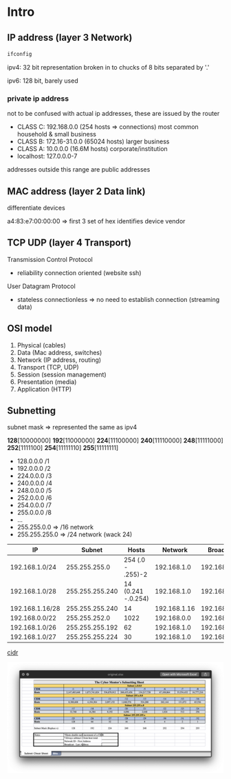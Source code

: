 # Intro

## IP address (layer 3 Network)

```bash
ifconfig
```

ipv4: 32 bit representation broken in to chucks of 8 bits separated by '.'

ipv6: 128 bit, barely used

### private ip address

not to be confused with actual ip addresses, these are issued by the router

* CLASS C: 192.168.0.0 (254 hosts => connections) most common household & small business
* CLASS B: 172.16-31.0.0 (65024 hosts) larger business
* CLASS A: 10.0.0.0 (16.6M hosts) corporate/institution
* localhost: 127.0.0.0-7

addresses outside this range are public addresses

## MAC address (layer 2 Data link)

differentiate devices

a4:83:e7:00:00:00 => first 3 set of hex identifies device vendor

## TCP UDP (layer 4 Transport)

Transmission Control Protocol

* reliability connection oriented (website ssh)

User Datagram Protocol

* stateless connectionless => no need to establish connection (streaming data)

## OSI model

1. Physical (cables)
1. Data (Mac address, switches)
1. Network (IP address, routing)
1. Transport (TCP, UDP)
1. Session (session management)
1. Presentation (media)
1. Application (HTTP)

## Subnetting

subnet mask => represented the same as ipv4

**128**[10000000] **192**[11000000] **224**[11100000] **240**[11110000] **248**[11111000] **252**[1111100] **254**[11111110] **255**[11111111]

* 128.0.0.0 /1
* 192.0.0.0 /2
* 224.0.0.0 /3
* 240.0.0.0 /4
* 248.0.0.0 /5
* 252.0.0.0 /6
* 254.0.0.0 /7
* 255.0.0.0 /8
* ...
* 255.255.0.0 => /16 network
* 255.255.255.0 => /24 network (wack 24)

| IP | Subnet| Hosts | Network | Broadcast |
| --- | --- | --- | --- | --- |
| 192.168.1.0/24 | 255.255.255.0 | 254 (.0 - .255)-2 | 192.168.1.0 | 192.168.1.255 |
| 192.168.1.0/28 | 255.255.255.240 | 14 (0.241 -.0.254) |192.168.1.0 | 192.168.1.15 |
| 192.168.1.16/28 | 255.255.255.240 | 14 | 192.168.1.16 | 192.168.1.31 |
| 192.168.0.0/22 | 255.255.252.0 | 1022 | 192.168.0.0 | 192.168.3.255 |
| 192.168.1.0/26 | 255.255.255.192 | 62 | 192.168.1.0 | 192.168.1.63 |
| 192.168.1.0/27 | 255.255.255.224 | 30 | 192.168.1.0 | 192.168.1.31 |

[cidr](https://www.ipaddressguide.com/cidr)

![chart](https://github.com/dl90/challenges/blob/main/ethical-hacking/images/1_intro.png?raw=true)
